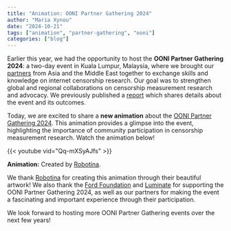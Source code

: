 ```yaml
---
title: "Animation: OONI Partner Gathering 2024"
author: "Maria Xynou"
date: "2024-10-21"
tags: ["animation", "partner-gathering", "ooni"]
categories: ["blog"]
---
```


Earlier this year, we had the opportunity to host the **OONI Partner Gathering 2024**: a two-day event in Kuala Lumpur, Malaysia, where we brought our [partners](https://ooni.org/partners) from Asia and the Middle East together to exchange skills and knowledge on internet censorship research. Our goal was to strengthen global and regional collaborations on censorship measurement research and advocacy. We previously published a [report](https://ooni.org/post/2024-ooni-partner-gathering-report/) which shares details about the event and its outcomes.

Today, we are excited to share a **new animation** about the [OONI Partner Gathering 2024](https://ooni.org/post/2024-ooni-partner-gathering-report/). This animation provides a glimpse into the event, highlighting the importance of community participation in censorship measurement research. Watch the animation below!

{{< youtube vid="Qq-mXSyAJfs" >}}

**Animation:** Created by [Robotina](https://www.robotina.it/).

We thank [Robotina](https://www.robotina.it/) for creating this animation through their beautiful artwork! We also thank the [Ford Foundation](https://www.fordfoundation.org/) and [Luminate](https://www.luminategroup.com/) for supporting the OONI Partner Gathering 2024, as well as our partners for making the event a fascinating and important experience through their participation.  

We look forward to hosting more OONI Partner Gathering events over the next few years!


